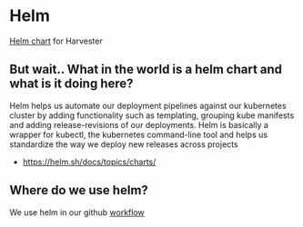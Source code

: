 # Helm
[Helm chart](./harvester/) for Harvester

## But wait.. What in the world is a helm chart and what is it doing here?
Helm helps us automate our deployment pipelines against our kubernetes cluster by adding functionality such as templating, grouping kube manifests and adding release-revisions of our deployments. 
Helm is basically a wrapper for kubectl, the kubernetes command-line tool and helps us standardize the way we deploy new releases across projects

- https://helm.sh/docs/topics/charts/

## Where do we use helm?
We use helm in our github [workflow](../.github/workflows/build-deploy.yml)

